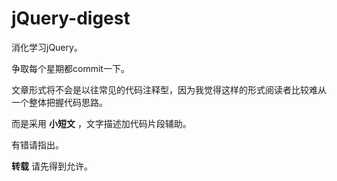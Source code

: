 jQuery-digest
=============

消化学习jQuery。

争取每个星期都commit一下。

文章形式将不会是以往常见的代码注释型，因为我觉得这样的形式阅读者比较难从一个整体把握代码思路。

而是采用 **小短文** ，文字描述加代码片段辅助。


有错请指出。

**转载** 请先得到允许。
